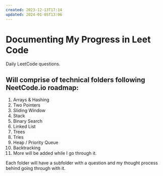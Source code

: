 ```yaml
---
created: 2023-12-13T17:14
updated: 2024-01-05T13:06
---
```

# Documenting My Progress in Leet Code

Daily LeetCode questions.

## Will comprise of technical folders following NeetCode.io roadmap:

1. Arrays & Hashing
2. Two Pointers
3. Sliding Window
4. Stack
5. Binary Search
6. Linked List
7. Trees
8. Tries
9. Heap / Priority Queue
10. Backtracking
11. More will be added while I go through it.

Each folder will have a subfolder with a question and my thought process 
behind going through with it.
